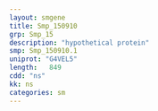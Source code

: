 ```yaml
---
layout: smgene
title: Smp_150910
grp: Smp_15
description: "hypothetical protein"
smp: Smp_150910.1
uniprot: "G4VEL5"
length:   849
cdd: "ns"
kk: ns
categories: sm
---
```

